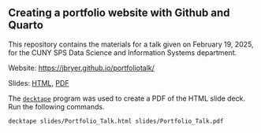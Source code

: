 ## Creating a portfolio website with Github and Quarto

This repository contains the materials for a talk given on February 19, 2025, for the CUNY SPS Data Science and Information Systems department.

Website: https://jbryer.github.io/portfoliotalk/

Slides: [HTML](https://jbryer.github.io/portfoliotalk/slides/Portfolio_Talk.html), [PDF](https://jbryer.github.io/portfoliotalk/slides/Portfolio_Talk.pdf)


The [`decktape`](https://github.com/astefanutti/decktape) program was used to create a PDF of the HTML slide deck. Run the following commands.

```
decktape slides/Portfolio_Talk.html slides/Portfolio_Talk.pdf
```
